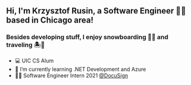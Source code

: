 ## Hi, I'm Krzysztof Rusin, a Software Engineer 👨‍💻 based in Chicago area!
### Besides developing stuff, I enjoy snowboarding 🏂🏼 and traveling 🏝️🗻
- 💻 UIC CS Alum
- 🌱 I’m currently learning .NET Development and Azure
- 👨‍💻 Software Engineer Intern 2021 [@DocuSign](www.docusign.com)

<!---
KRIS-RUSIN/KRIS-RUSIN is a ✨ special ✨ repository because its `README.md` (this file) appears on your GitHub profile.
You can click the Preview link to take a look at your changes.
--->
